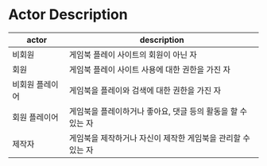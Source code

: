 # Actor Description

|actor|description|
|------|---|
|비회원|게임북 플레이 사이트의 회원이 아닌 자|
|회원|게임북 플레이 사이트 사용에 대한 권한을 가진 자|
|비회원 플레이어|게임북을 플레이와 검색에 대한 권한을 가진 자|
|회원 플레이어|게임북을 플레이하거나 좋아요, 댓글 등의 활동을 할 수 있는 자|
|제작자|게임북을 제작하거나 자신이 제작한 게임북을 관리할 수 있는 자|